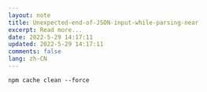```yaml
---
layout: note
title: Unexpected-end-of-JSON-input-while-parsing-near
excerpt: Read more...
date: 2022-5-29 14:17:11
updated: 2022-5-29 14:17:11
comments: false
lang: zh-CN
---
```


`npm cache clean --force`
  